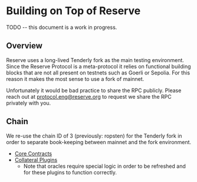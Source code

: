 # Building on Top of Reserve

TODO -- this document is a work in progress.

## Overview

Reserve uses a long-lived Tenderly fork as the main testing environment. Since the Reserve Protocol is a meta-protocol it relies on functional building blocks that are not all present on testnets such as Goerli or Sepolia. For this reason it makes the most sense to use a fork of mainnet.

Unfortunately it would be bad practice to share the RPC publicly. Please reach out at protocol.eng@reserve.org to request we share the RPC privately with you.

## Chain

We re-use the chain ID of 3 (previously: ropsten) for the Tenderly fork in order to separate book-keeping between mainnet and the fork environment.

- [Core Contracts](../scripts/addresses/3-tmp-deployments.json)
- [Collateral Plugins](../scripts/addresses/3-tmp-assets-collateral.json)
  - Note that oracles require special logic in order to be refreshed and for these plugins to function correctly.
